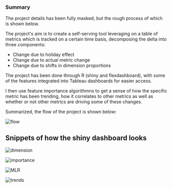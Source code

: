 ### Summary

The project details has been fully masked, but the rough process of which is shown below.


The project's aim is to create a self-serving tool leveraging on a table of metrics which is tracked on a certain time basis, decomposing the delta into three components:
- Change due to holiday effect
- Change due to actual metric change
- Change due to shifts in dimension proportions

The project has been done through R (shiny and flexdashboard), with some of the features integrated into Tableau dashboards for easier access.

I then use feature importance algorithmns to get a sense of how the specific metric has been trending, how it correlates to other metrics as well as whether or not other metrics are driving some of these changes.


Summarized, the flow of the project is shown below:

![flow](https://user-images.githubusercontent.com/55055667/88377399-af3b9d00-cdd1-11ea-9d45-85f688423532.png)


## Snippets of how the shiny dashboard looks

![dimension](https://user-images.githubusercontent.com/55055667/88377541-fa55b000-cdd1-11ea-95cc-d388c82514f4.png)

![importance](https://user-images.githubusercontent.com/55055667/88377533-f75abf80-cdd1-11ea-8d58-3ed81f2082b8.png)

![MLR](https://user-images.githubusercontent.com/55055667/88377536-f9248300-cdd1-11ea-9e0e-08aaede427fe.png)

![trends](https://user-images.githubusercontent.com/55055667/88377540-f9bd1980-cdd1-11ea-8f63-762eade5c655.png)


